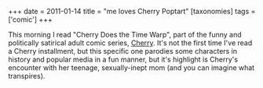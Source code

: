 +++
date = 2011-01-14
title = "me loves Cherry Poptart"
[taxonomies]
tags = ['comic']
+++

This morning I read "Cherry Does the Time Warp", part of the funny and
politically satirical adult comic series, [Cherry]. It's not the first
time I've read a Cherry installment, but this specific one parodies
some characters in history and popular media in a fun manner, but it's
highlight is Cherry's encounter with her teenage, sexually-inept mom
(and you can imagine what transpires).

  [Cherry]: http://en.wikipedia.org/wiki/Cherry_(comics)
